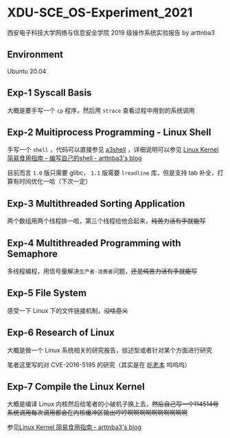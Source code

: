 # XDU-SCE_OS-Experiment_2021

西安电子科技大学网络与信息安全学院 2019 级操作系统实验报告 by arttnba3

## Environment

Ubuntu 20.04

## Exp-1 Syscall Basis

大概是要手写一个 `cp` 程序，然后用 `strace` 查看过程中用到的系统调用

## Exp-2 Muitiprocess Programming - Linux Shell

手写一个 `shell` ，代码可以直接参见 [a3shell](https://github.com/arttnba3/a3shell) ，详细说明可以参见 [Linux Kernel 简易食用指南 - 编写自己的shell - arttnba3's blog](https://arttnba3.cn/2021/02/21/NOTE-0X02-LINUX-KERNEL-PWN-PART-I/#七、编写自己的shell) 

目前而言 `1.0` 版只需要 glibc， `1.1` 版需要 `lreadline` 库，但是支持 tab 补全，打算有时间优化一哈（下次一定）

## Exp-3 Multithreaded Sorting Application

两个数组用两个线程排一哈，第三个线程给他合起来，~~纯苦力活有手就能写~~

## Exp-4 Multithreaded Programming with Semaphore

多线程编程，用信号量解决`生产者-消费者`问题，~~还是纯苦力活有手就能写~~

## Exp-5 File System

感受一下 Linux 下的文件链接机制，~~没啥意义~~

## Exp-6 Research of Linux

大概是做一个 Linux 系统相关的研究报告，综述型或者针对某个方面进行研究

笔者这里写的对 CVE-2016-5195 的研究（其实是在 [吃老本](https://arttnba3.cn/2021/04/08/CVE-0X00-CVE-2016-5195/) 呜呜呜）

## Exp-7 Compile the Linux Kernel

大概是编译 Linux 内核然后给笔者的小破机子换上去，~~然后自己写一个114514号系统调用每次调用都会在内核缓冲区输出哼哼啊啊啊啊啊啊啊啊啊啊~~

参见[Linux Kernel 简易食用指南 - arttnba3's blog](https://arttnba3.cn/2021/02/21/NOTE-0X02-LINUX-KERNEL-PWN-PART-I/) 
